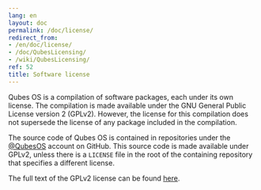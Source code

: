 ```yaml
---
lang: en
layout: doc
permalink: /doc/license/
redirect_from:
- /en/doc/license/
- /doc/QubesLicensing/
- /wiki/QubesLicensing/
ref: 52
title: Software license
---
```


Qubes OS is a compilation of software packages, each under its own license. The
compilation is made available under the GNU General Public License version 2
(GPLv2). However, the license for this compilation does not supersede the
license of any package included in the compilation.

The source code of Qubes OS is contained in repositories under the
[@QubesOS](https://github.com/QubesOS) account on GitHub. This source code is
made available under GPLv2, unless there is a `LICENSE` file in the root of the
containing repository that specifies a different license.

The full text of the GPLv2 license can be found
[here](https://www.gnu.org/licenses/gpl-2.0.html).
